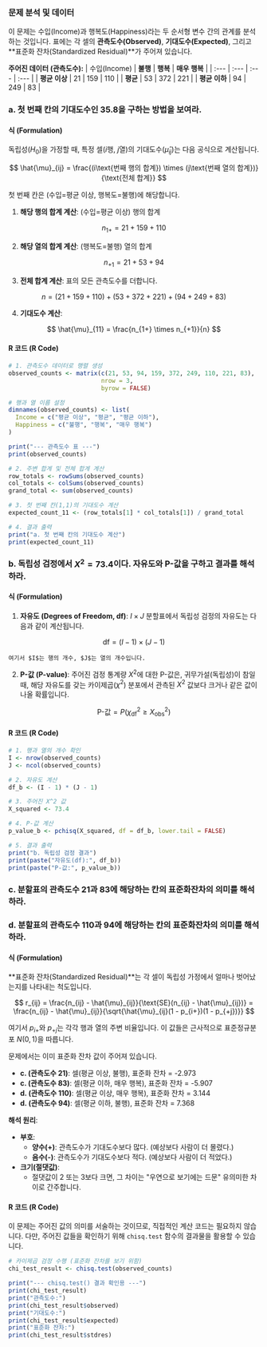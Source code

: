 ### **문제 분석 및 데이터**

이 문제는 수입(Income)과 행복도(Happiness)라는 두 순서형 변수 간의 관계를 분석하는 것입니다. 표에는 각 셀의 **관측도수(Observed)**, **기대도수(Expected)**, 그리고 **표준화 잔차(Standardized Residual)**가 주어져 있습니다.

**주어진 데이터 (관측도수):**
| 수입(Income) | **불행** | **행복** | **매우 행복** |
| :--- | :--- | :--- | :--- |
| **평균 이상** | 21 | 159 | 110 |
| **평균** | 53 | 372 | 221 |
| **평균 이하** | 94 | 249 | 83 |

### **a. 첫 번째 칸의 기대도수인 35.8을 구하는 방법을 보여라.**

#### **식 (Formulation)**

독립성($H_0$)을 가정할 때, 특정 셀($i$행, $j$열)의 기대도수($\hat{\mu}_{ij}$)는 다음 공식으로 계산됩니다.

$$ \hat{\mu}_{ij} = \frac{(i\text{번째 행의 합계}) \times (j\text{번째 열의 합계})}{\text{전체 합계}} $$

첫 번째 칸은 (수입=평균 이상, 행복도=불행)에 해당합니다.
1.  **해당 행의 합계 계산**: (수입=평균 이상) 행의 합계

$$ n_{1+} = 21 + 159 + 110 $$

2.  **해당 열의 합계 계산**: (행복도=불행) 열의 합계

$$ n_{+1} = 21 + 53 + 94 $$

3.  **전체 합계 계산**: 표의 모든 관측도수를 더합니다.

$$ n = (21+159+110) + (53+372+221) + (94+249+83) $$

4.  **기대도수 계산**:

$$ \hat{\mu}_{11} = \frac{n_{1+} \times n_{+1}}{n} $$

#### **R 코드 (R Code)**

```R
# 1. 관측도수 데이터로 행렬 생성
observed_counts <- matrix(c(21, 53, 94, 159, 372, 249, 110, 221, 83), 
                          nrow = 3, 
                          byrow = FALSE)

# 행과 열 이름 설정
dimnames(observed_counts) <- list(
  Income = c("평균 이상", "평균", "평균 이하"),
  Happiness = c("불행", "행복", "매우 행복")
)

print("--- 관측도수 표 ---")
print(observed_counts)

# 2. 주변 합계 및 전체 합계 계산
row_totals <- rowSums(observed_counts)
col_totals <- colSums(observed_counts)
grand_total <- sum(observed_counts)

# 3. 첫 번째 칸(1,1)의 기대도수 계산
expected_count_11 <- (row_totals[1] * col_totals[1]) / grand_total

# 4. 결과 출력
print("a. 첫 번째 칸의 기대도수 계산")
print(expected_count_11)
```

### **b. 독립성 검정에서 $X^2 = 73.4$이다. 자유도와 P-값을 구하고 결과를 해석하라.**

#### **식 (Formulation)**

1.  **자유도 (Degrees of Freedom, df)**:
    $I \times J$ 분할표에서 독립성 검정의 자유도는 다음과 같이 계산됩니다.

$$ \text{df} = (I-1) \times (J-1) $$

    여기서 $I$는 행의 개수, $J$는 열의 개수입니다.

2.  **P-값 (P-value)**:
    주어진 검정 통계량 $X^2$에 대한 P-값은, 귀무가설(독립성)이 참일 때, 해당 자유도를 갖는 카이제곱($\chi^2$) 분포에서 관측된 $X^2$ 값보다 크거나 같은 값이 나올 확률입니다.

$$ \text{P-값} = P(\chi^2_{\text{df}} \ge X^2_{\text{obs}}) $$

#### **R 코드 (R Code)**

```R
# 1. 행과 열의 개수 확인
I <- nrow(observed_counts)
J <- ncol(observed_counts)

# 2. 자유도 계산
df_b <- (I - 1) * (J - 1)

# 3. 주어진 X^2 값
X_squared <- 73.4

# 4. P-값 계산
p_value_b <- pchisq(X_squared, df = df_b, lower.tail = FALSE)

# 5. 결과 출력
print("b. 독립성 검정 결과")
print(paste("자유도(df):", df_b))
print(paste("P-값:", p_value_b))
```

### **c. 분할표의 관측도수 21과 83에 해당하는 칸의 표준화잔차의 의미를 해석하라.**

### **d. 분할표의 관측도수 110과 94에 해당하는 칸의 표준화잔차의 의미를 해석하라.**

#### **식 (Formulation)**

**표준화 잔차(Standardized Residual)**는 각 셀이 독립성 가정에서 얼마나 벗어났는지를 나타내는 척도입니다.

$$ r_{ij} = \frac{n_{ij} - \hat{\mu}_{ij}}{\text{SE}(n_{ij} - \hat{\mu}_{ij})} = \frac{n_{ij} - \hat{\mu}_{ij}}{\sqrt{\hat{\mu}_{ij}(1 - p_{i+})(1 - p_{+j})}} $$

여기서 $p_{i+}$와 $p_{+j}$는 각각 행과 열의 주변 비율입니다. 이 값들은 근사적으로 표준정규분포 $N(0,1)$을 따릅니다.

문제에서는 이미 표준화 잔차 값이 주어져 있습니다.

*   **c. (관측도수 21)**: 셀(평균 이상, 불행), 표준화 잔차 = -2.973
*   **c. (관측도수 83)**: 셀(평균 이하, 매우 행복), 표준화 잔차 = -5.907
*   **d. (관측도수 110)**: 셀(평균 이상, 매우 행복), 표준화 잔차 = 3.144
*   **d. (관측도수 94)**: 셀(평균 이하, 불행), 표준화 잔차 = 7.368

**해석 원리**:
*   **부호**:
    *   **양수(+)**: 관측도수가 기대도수보다 많다. (예상보다 사람이 더 몰렸다.)
    *   **음수(-)**: 관측도수가 기대도수보다 적다. (예상보다 사람이 더 적었다.)
*   **크기(절댓값)**:
    *   절댓값이 2 또는 3보다 크면, 그 차이는 "우연으로 보기에는 드문" 유의미한 차이로 간주합니다.

#### **R 코드 (R Code)**
이 문제는 주어진 값의 의미를 서술하는 것이므로, 직접적인 계산 코드는 필요하지 않습니다. 다만, 주어진 값들을 확인하기 위해 `chisq.test` 함수의 결과물을 활용할 수 있습니다.

```R
# 카이제곱 검정 수행 (표준화 잔차를 보기 위함)
chi_test_result <- chisq.test(observed_counts)

print("--- chisq.test() 결과 확인용 ---")
print(chi_test_result)
print("관측도수:")
print(chi_test_result$observed)
print("기대도수:")
print(chi_test_result$expected)
print("표준화 잔차:")
print(chi_test_result$stdres)
```
